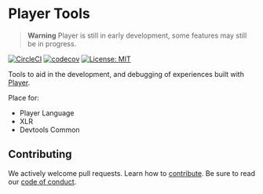 # Player Tools

> **Warning**
> Player is still in early development, some features may still be in progress.

[![CircleCI](https://circleci.com/gh/player-ui/tools/tree/main.svg?style=svg&circle-token=fb169f0ecbb733bc0f4d5f74b91f3b55de93071c)](https://circleci.com/gh/player-ui/tools/tree/main) [![codecov](https://codecov.io/gh/player-ui/tools/branch/main/graph/badge.svg?token=YY8Bp8DuZN)](https://codecov.io/gh/player-ui/tools) [![License: MIT](https://img.shields.io/badge/License-MIT-blue.svg)](./LICENSE)

Tools to aid in the development, and debugging of experiences built with [Player](https://github.com/player-ui/player).

Place for:
- Player Language
- XLR
- Devtools Common


## Contributing

We actively welcome pull requests. Learn how to [contribute](./CONTRIBUTING.md). Be sure to read our [code of conduct](./.github/CODE_OF_CONDUCT.md).


